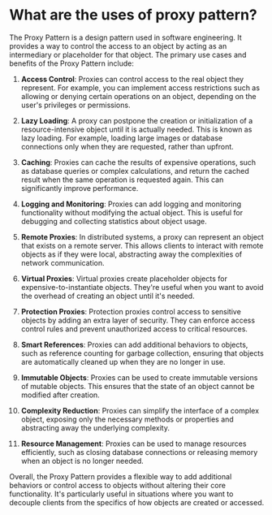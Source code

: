 # What are the uses of proxy pattern?

The Proxy Pattern is a design pattern used in software engineering. It provides a way to control the access to an object by acting as an intermediary or placeholder for that object. The primary use cases and benefits of the Proxy Pattern include:

1. **Access Control**: Proxies can control access to the real object they represent. For example, you can implement access restrictions such as allowing or denying certain operations on an object, depending on the user's privileges or permissions.

2. **Lazy Loading**: A proxy can postpone the creation or initialization of a resource-intensive object until it is actually needed. This is known as lazy loading. For example, loading large images or database connections only when they are requested, rather than upfront.

3. **Caching**: Proxies can cache the results of expensive operations, such as database queries or complex calculations, and return the cached result when the same operation is requested again. This can significantly improve performance.

4. **Logging and Monitoring**: Proxies can add logging and monitoring functionality without modifying the actual object. This is useful for debugging and collecting statistics about object usage.

5. **Remote Proxies**: In distributed systems, a proxy can represent an object that exists on a remote server. This allows clients to interact with remote objects as if they were local, abstracting away the complexities of network communication.

6. **Virtual Proxies**: Virtual proxies create placeholder objects for expensive-to-instantiate objects. They're useful when you want to avoid the overhead of creating an object until it's needed.

7. **Protection Proxies**: Protection proxies control access to sensitive objects by adding an extra layer of security. They can enforce access control rules and prevent unauthorized access to critical resources.

8. **Smart References**: Proxies can add additional behaviors to objects, such as reference counting for garbage collection, ensuring that objects are automatically cleaned up when they are no longer in use.

9. **Immutable Objects**: Proxies can be used to create immutable versions of mutable objects. This ensures that the state of an object cannot be modified after creation.

10. **Complexity Reduction**: Proxies can simplify the interface of a complex object, exposing only the necessary methods or properties and abstracting away the underlying complexity.

11. **Resource Management**: Proxies can be used to manage resources efficiently, such as closing database connections or releasing memory when an object is no longer needed.

Overall, the Proxy Pattern provides a flexible way to add additional behaviors or control access to objects without altering their core functionality. It's particularly useful in situations where you want to decouple clients from the specifics of how objects are created or accessed.